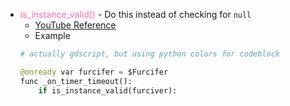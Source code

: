 + <span style="color:HotPink;"> is_instance_valid()</span> - Do this instead of checking for `null`
	+ [YouTube Reference](https://www.youtube.com/watch?v=NpoYYJyWWgU)
	+ Example
	```python
	# actually gdscript, but using python colors for codeblock
	
	@onready var furcifer = $Furcifer
	func _on_timer_timeout():
		if is_instance_valid(furciver):
	```

